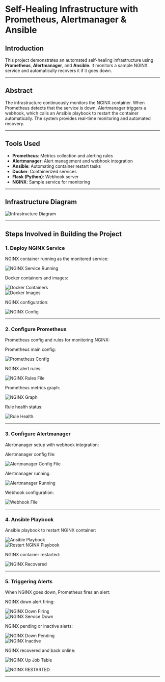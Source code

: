 # Self-Healing Infrastructure with Prometheus, Alertmanager & Ansible

## Introduction
This project demonstrates an automated self-healing infrastructure using **Prometheus**, **Alertmanager**, and **Ansible**. It monitors a sample NGINX service and automatically recovers it if it goes down.

---

## Abstract
The infrastructure continuously monitors the NGINX container. When Prometheus detects that the service is down, Alertmanager triggers a webhook, which calls an Ansible playbook to restart the container automatically. The system provides real-time monitoring and automated recovery.

---

## Tools Used
- **Prometheus**: Metrics collection and alerting rules  
- **Alertmanager**: Alert management and webhook integration  
- **Ansible**: Automating container restart tasks  
- **Docker**: Containerized services  
- **Flask (Python)**: Webhook server  
- **NGINX**: Sample service for monitoring  

---

## Infrastructure Diagram
![Infrastructure Diagram](infrastructure.png)

---

## Steps Involved in Building the Project

### 1. Deploy NGINX Service
NGINX container running as the monitored service:

![NGINX Service Running](screenshots/nginx-service.png)

Docker containers and images:

![Docker Containers](screenshots/dockercontainers.png)  
![Docker Images](screenshots/dockerimages.png)

NGINX configuration:

![NGINX Config](screenshots/nginxconfg.png)

---

### 2. Configure Prometheus
Prometheus config and rules for monitoring NGINX:

Prometheus main config:

![Prometheus Config](screenshots/prometheusfile.png)

NGINX alert rules:

![NGINX Rules File](screenshots/nginxrulesfile.png)

Prometheus metrics graph:

![NGINX Graph](screenshots/nginxgraph.png)

Rule health status:

![Rule Health](screenshots/rulehealth.png)

---

### 3. Configure Alertmanager
Alertmanager setup with webhook integration:

Alertmanager config file:

![Alertmanager Config File](screenshots/alertmanagerfile.png)

Alertmanager running:

![Alertmanager Running](screenshots/alertmanager.png)

Webhook configuration:

![Webhook File](screenshots/webhookfile.png)

---

### 4. Ansible Playbook
Ansible playbook to restart NGINX container:

![Ansible Playbook](screenshots/ansibleplaybook.png)  
![Restart NGINX Playbook](screenshots/restartnginxfile.png)

NGINX container restarted:

![NGINX Recovered](screenshots/nginxrestarted.png)

---

### 5. Triggering Alerts
When NGINX goes down, Prometheus fires an alert:

NGINX down alert firing:

![NGINX Down Firing](screenshots/nginxdownfiring.png)  
![NGINX Service Down](screenshots/nginx-service-down.png)

NGINX pending or inactive alerts:

![NGINX Down Pending](screenshots/nginxdownpending.png)  
![NGINX Inactive](screenshots/alertinactive.png)

NGINX recovered and back online:

![NGINX Up Job Table](screenshots/nginxupjob-table.png)

![NGINX RESTARTED](screenshots/nginxrestarted.png)

---
